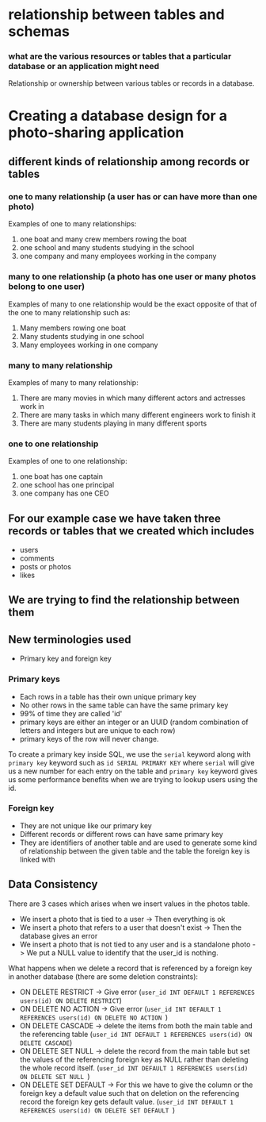 # relationship between tables and schemas 

### what are the various resources or tables that a particular database or an application might need 

Relationship or ownership between various tables or records in a database. 

# Creating a database design for a photo-sharing application

## different kinds of relationship among records or tables

### one to many relationship (a user has or can have more than one photo)
Examples of one to many relationships: 
1. one boat and many crew members rowing the boat
2. one school and many students studying in the school
3. one company and many employees working in the company

### many to one relationship (a photo has one user or many photos belong to one user)
Examples of many to one relationship would be the exact opposite of that of the one to many relationship such as: 
1. Many members rowing one boat
2. Many students studying in one school
3. Many employees working in one company

### many to many relationship 
Examples of many to many relationship:
1. There are many movies in which many different actors and actresses work in 
2. There are many tasks in which many different engineers work to finish it
3. There are many students playing in many different sports  

### one to one relationship
Examples of one to one relationship:
1. one boat has one captain
2. one school has one principal
3. one company has one CEO

## For our example case we have taken three records or tables that we created which includes 
- users
- comments
- posts or photos
- likes

## We are trying to find the relationship between them 


## New terminologies used 
- Primary key and foreign key 

### Primary keys 
- Each rows in a table has their own unique primary key
- No other rows in the same table can have the same primary key
- 99% of time they are called 'id'
- primary keys are either an integer or an UUID (random combination of letters and integers but are unique to each row)
- primary keys of the row will never change. 

To create a primary key inside SQL, we use the `serial` keyword along with `primary key` keyword such as `id SERIAL PRIMARY KEY` where `serial` will give us a new number for each entry on the table and `primary key` keyword gives us some performance benefits when we are trying to lookup users using the id.

### Foreign key 
- They are not unique like our primary key 
- Different records or different rows can have same primary key 
- They are identifiers of another table and are used to generate some kind of relationship between the given table and the table the foreign key is linked with

## Data Consistency
There are 3 cases which arises when we insert values in the photos table. 
- We insert a photo that is tied to a user -> Then everything is ok
- We insert a photo that refers to a user that doesn't exist -> Then the database gives an error
- We insert a photo that is not tied to any user and is a standalone photo -> We put a NULL value to identify that the user_id is nothing.

What happens when we delete a record that is referenced by a foreign key in another database (there are some deletion constraints):
- ON DELETE RESTRICT -> Give error (`user_id INT DEFAULT 1 REFERENCES users(id) ON DELETE RESTRICT`)
- ON DELETE NO ACTION -> Give error (`user_id INT DEFAULT 1 REFERENCES users(id) ON DELETE NO ACTION `)
- ON DELETE CASCADE -> delete the items from both the main table and the referencing table  (`user_id INT DEFAULT 1 REFERENCES users(id) ON DELETE CASCADE`)
- ON DELETE SET NULL -> delete the record from the main table but set the values of the referencing foreign key as NULL rather than deleting the whole record itself. (`user_id INT DEFAULT 1 REFERENCES users(id) ON DELETE SET NULL `)
- ON DELETE SET DEFAULT -> For this we have to give the column or the foreign key a default value such that on deletion on the referencing record the foreign key gets default value. (`user_id INT DEFAULT 1 REFERENCES users(id) ON DELETE SET DEFAULT `)

